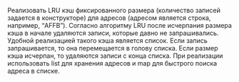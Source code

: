 Реализовать LRU кэш фиксированного размера (количество записей задается в конструкторе) для адресов (адресом является строка, например, “AFFB”). 
Согласно алгоритму LRU после исчерпания размера кэша в начале удаляются записи, которые давно не запрашивались. 
Удобной реализацией такого кэша является список. Если запись запрашивается, то она перемещается в голову списка. 
Если размер кэша исчерпан, то удаляются записи с конца списка. 
При реализации использовать list для хранения адресов и map для быстрого поиска адреса в списке.
